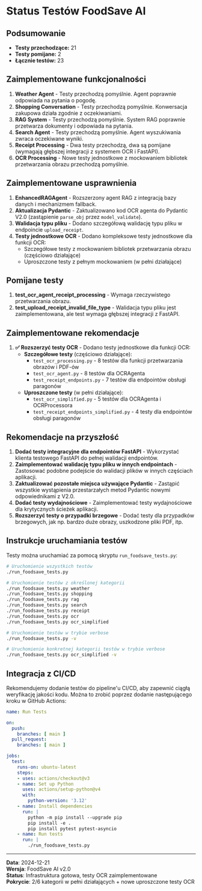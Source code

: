 # Status Testów FoodSave AI

## Podsumowanie

- **Testy przechodzące:** 21
- **Testy pomijane:** 2
- **Łącznie testów:** 23

## Zaimplementowane funkcjonalności

1. **Weather Agent** - Testy przechodzą pomyślnie. Agent poprawnie odpowiada na pytania o pogodę.
2. **Shopping Conversation** - Testy przechodzą pomyślnie. Konwersacja zakupowa działa zgodnie z oczekiwaniami.
3. **RAG System** - Testy przechodzą pomyślnie. System RAG poprawnie przetwarza dokumenty i odpowiada na pytania.
4. **Search Agent** - Testy przechodzą pomyślnie. Agent wyszukiwania zwraca oczekiwane wyniki.
5. **Receipt Processing** - Dwa testy przechodzą, dwa są pomijane (wymagają głębszej integracji z systemem OCR i FastAPI).
6. **OCR Processing** - Nowe testy jednostkowe z mockowaniem bibliotek przetwarzania obrazu przechodzą pomyślnie.

## Zaimplementowane usprawnienia

1. **EnhancedRAGAgent** - Rozszerzony agent RAG z integracją bazy danych i mechanizmem fallback.
2. **Aktualizacja Pydantic** - Zaktualizowano kod OCR agenta do Pydantic V2.0 (zastąpienie `parse_obj` przez `model_validate`).
3. **Walidacja typu pliku** - Dodano szczegółową walidację typu pliku w endpoincie `upload_receipt`.
4. **Testy jednostkowe OCR** - Dodano kompleksowe testy jednostkowe dla funkcji OCR:
   - Szczegółowe testy z mockowaniem bibliotek przetwarzania obrazu (częściowo działające)
   - Uproszczone testy z pełnym mockowaniem (w pełni działające)

## Pomijane testy

1. **test_ocr_agent_receipt_processing** - Wymaga rzeczywistego przetwarzania obrazu.
2. **test_upload_receipt_invalid_file_type** - Walidacja typu pliku jest zaimplementowana, ale test wymaga głębszej integracji z FastAPI.

## Zaimplementowane rekomendacje

1. **✅ Rozszerzyć testy OCR** - Dodano testy jednostkowe dla funkcji OCR:
   - **Szczegółowe testy** (częściowo działające):
     - `test_ocr_processing.py` - 8 testów dla funkcji przetwarzania obrazów i PDF-ów
     - `test_ocr_agent.py` - 8 testów dla OCRAgenta
     - `test_receipt_endpoints.py` - 7 testów dla endpointów obsługi paragonów
   - **Uproszczone testy** (w pełni działające):
     - `test_ocr_simplified.py` - 5 testów dla OCRAgenta i OCRProcessora
     - `test_receipt_endpoints_simplified.py` - 4 testy dla endpointów obsługi paragonów

## Rekomendacje na przyszłość

1. **Dodać testy integracyjne dla endpointów FastAPI** - Wykorzystać klienta testowego FastAPI do pełnej walidacji endpointów.
2. **Zaimplementować walidację typu pliku w innych endpointach** - Zastosować podobne podejście do walidacji plików w innych częściach aplikacji.
3. **Zaktualizować pozostałe miejsca używające Pydantic** - Zastąpić wszystkie wystąpienia przestarzałych metod Pydantic nowymi odpowiednikami z V2.0.
4. **Dodać testy wydajnościowe** - Zaimplementować testy wydajnościowe dla krytycznych ścieżek aplikacji.
5. **Rozszerzyć testy o przypadki brzegowe** - Dodać testy dla przypadków brzegowych, jak np. bardzo duże obrazy, uszkodzone pliki PDF, itp.

## Instrukcje uruchamiania testów

Testy można uruchamiać za pomocą skryptu `run_foodsave_tests.py`:

```bash
# Uruchomienie wszystkich testów
./run_foodsave_tests.py

# Uruchomienie testów z określonej kategorii
./run_foodsave_tests.py weather
./run_foodsave_tests.py shopping
./run_foodsave_tests.py rag
./run_foodsave_tests.py search
./run_foodsave_tests.py receipt
./run_foodsave_tests.py ocr
./run_foodsave_tests.py ocr_simplified

# Uruchomienie testów w trybie verbose
./run_foodsave_tests.py -v

# Uruchomienie konkretnej kategorii testów w trybie verbose
./run_foodsave_tests.py ocr_simplified -v
```

## Integracja z CI/CD

Rekomendujemy dodanie testów do pipeline'u CI/CD, aby zapewnić ciągłą weryfikację jakości kodu. Można to zrobić poprzez dodanie następującego kroku w GitHub Actions:

```yaml
name: Run Tests

on:
  push:
    branches: [ main ]
  pull_request:
    branches: [ main ]

jobs:
  test:
    runs-on: ubuntu-latest
    steps:
    - uses: actions/checkout@v3
    - name: Set up Python
      uses: actions/setup-python@v4
      with:
        python-version: '3.12'
    - name: Install dependencies
      run: |
        python -m pip install --upgrade pip
        pip install -e .
        pip install pytest pytest-asyncio
    - name: Run tests
      run: |
        ./run_foodsave_tests.py
```

---

**Data**: 2024-12-21  
**Wersja**: FoodSave AI v2.0  
**Status**: Infrastruktura gotowa, testy OCR zaimplementowane  
**Pokrycie**: 2/6 kategorii w pełni działających + nowe uproszczone testy OCR 